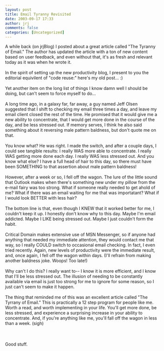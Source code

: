 ```yaml
---
layout: post
title: Email Tyranny Revisited
date: 2003-09-17 17:33
author: jrj
comments: false
categories: [Uncategorized]
---
```

A while back (on jrjBlog) I posted about a great article called "The Tyranny of Email." The author has updated the article with a ton of new content based on user feedback, and even without that, it's as fresh and relevant today as it was when he wrote it.<br /><br />In the spirit of setting up the new productivity blog, I present to you the editorial equivilent of "code reuse:" here's my old post... :)<br /><br />   Yet another item on the long list of things I know damn well I should be doing, but can't seem to force myself to do...<br /><br />   A long time ago, in a galaxy far, far away, a guy named Jeff Olsen suggested that I shift to checking my email three times a day, and leave my email client closed the rest of the time. He promised that it would give me a new ability to concentrate, that I would get more done in the course of the day, and be less stressed out. If memory serves, I think he also said something about it reversing male pattern baldness, but don't quote me on that.<br /><br />   You know what? He was right. I made the switch, and after a couple days, I could see tangible results: I really WAS more able to concentrate. I really WAS getting more done each day. I really WAS less stressed out. And you know what else? I have a full head of hair to this day, so there must have been SOMETHING to that assertion about male pattern baldness!<br /><br />   However, after a week or so, I fell off the wagon. The lure of the little sound that Outlook makes when there's something new under my pillow from the e-mail fairy was too strong. What if someone really needed to get ahold of me? What if there was an email waiting for me that was importatant? What if I would look BETTER with less hair?<br /><br />   The bottom line is that, even though I KNEW that it worked better for me, I couldn't keep it up. I honestly don't know why to this day. Maybe I'm email addicted. Maybe I LIKE being stressed out. Maybe I just couldn't form the habit.<br /><br />   Critical Domain makes extensive use of MSN Messenger, so if anyone had anything that needed my immediate attention, they would contact me that way, so I really COULD switch to occasional email checking. In fact, I even tried recently. Again, new levels of productivity were the immediate result, and, once again, I fell off the wagon within days. (I'll refrain from making another baldness joke. Woops! Too late!)<br /><br />   Why can't I do this? I really want to-- I know it is more efficient, and I know that I'll be less stressed out. The illusion of needing to be constantly available via email is just too strong for me to ignore for some reason, so I just can't seem to make it happen.<br /><br />   The thing that reminded me of this was an excellent article called "The Tyrrany of Email." This is practically a 12 step program for people like me. Worth a read, and worth implementing in your life. You'll get more done, be less stressed, and experience a surprising increase in your ability to concentrate. And, if you're anything like me, you'll fall off the wagon in less than a week. (sigh)<br /><br /><br /><br />Good stuff.
